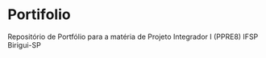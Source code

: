 # Portifolio
Repositório de Portfólio para a matéria de Projeto Integrador I (PPRE8) IFSP Birigui-SP
